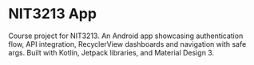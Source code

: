 # NIT3213 App
Course project for NIT3213. An Android app showcasing authentication flow, API integration, RecyclerView dashboards and navigation with safe args. Built with Kotlin, Jetpack libraries, and Material Design 3.
